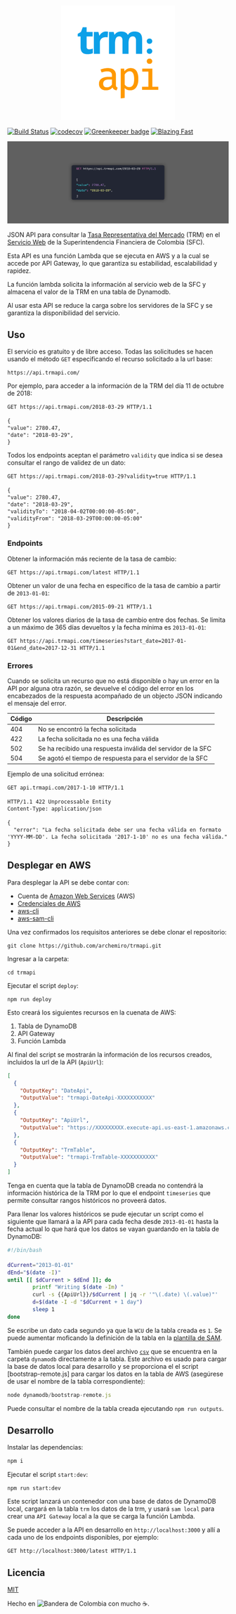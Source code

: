 <p align="center">
    
<img alt="trmapi" src="./assets/trmapi-logo.png">

<a href="https://travis-ci.com/archemiro/trmapi"><img alt="Build Status" src="https://travis-ci.com/archemiro/trmapi.svg?branch=master"></a>
<a href="https://codecov.io/gh/archemiro/trmapi"><img alt="codecov" src="https://codecov.io/gh/archemiro/trmapi/branch/master/graph/badge.svg"></a>
<a href="https://greenkeeper.io/"><img alt="Greenkeeper badge" src="https://badges.greenkeeper.io/archemiro/trmapi.svg"></a>
<a href="https://twitter.com/acdlite/status/974390255393505280"><img alt="Blazing Fast" src="https://img.shields.io/badge/speed-blazing%20%F0%9F%94%A5-brightgreen.svg?style=flat-square"></a>
<a href=""><img alt="" src=""></a>

<img alt="Ejemplo TRMAPI" src="./assets/trmapi.png">

</p>

JSON API para consultar la [Tasa Representativa del Mercado](http://www.banrep.gov.co/es/tasa-cambio-del-peso-colombiano-trm) (TRM) en el [Servicio Web](https://www.superfinanciera.gov.co/inicio/60819) de la Superintendencia Financiera de Colombia (SFC).

Esta API es una función Lambda que se ejecuta en AWS y a la cual se accede por API Gateway, lo que garantiza su estabilidad, escalabilidad y rapidez.

La función lambda solicita la información al servicio web de la SFC y almacena el valor de la TRM en una tabla de Dynamodb.

Al usar esta API se reduce la carga sobre los servidores de la SFC y se garantiza la disponibilidad del servicio.

## Uso

El servicio es gratuito y de libre acceso. Todas las solicitudes se hacen usando el método `GET` especificando el recurso solicitado a la url base:

    https://api.trmapi.com/

Por ejemplo, para acceder a la información de la TRM del día 11 de octubre de 2018:

```http
GET https://api.trmapi.com/2018-03-29 HTTP/1.1

{
"value": 2780.47,
"date": "2018-03-29",
}
```

Todos los endpoints aceptan el parámetro `validity` que indica si se desea consultar el rango de validez de un dato:

```http
GET https://api.trmapi.com/2018-03-29?validity=true HTTP/1.1

{
"value": 2780.47,
"date": "2018-03-29",
"validityTo": "2018-04-02T00:00:00-05:00",
"validityFrom": "2018-03-29T00:00:00-05:00"
}
```

### Endpoints

Obtener la información más reciente de la tasa de cambio:

```http
GET https://api.trmapi.com/latest HTTP/1.1
```

Obtener un valor de una fecha en específico de la tasa de cambio a partir de `2013-01-01`:

```http
GET https://api.trmapi.com/2015-09-21 HTTP/1.1
```

Obtener los valores diarios de la tasa de cambio entre dos fechas. Se limita a un máximo de 365 días devueltos y la fecha mínima es `2013-01-01`:

```http
GET https://api.trmapi.com/timeseries?start_date=2017-01-01&end_date=2017-12-31 HTTP/1.1
```

### Errores

Cuando se solicita un recurso que no está disponible o hay un error en la API por alguna otra razón, se devuelve el código del error en los encabezados de la respuesta acompañado de un objecto JSON indicando el mensaje del error.

| Código | Descripción                                                  |
| ------ | ------------------------------------------------------------ |
| 404    | No se encontró la fecha solicitada                           |
| 422    | La fecha solicitada no es una fecha válida                   |
| 502    | Se ha recibido una respuesta inválida del servidor de la SFC |
| 504    | Se agotó el tiempo de respuesta para el servidor de la SFC   |

Ejemplo de una solicitud errónea:

```http
GET api.trmapi.com/2017-1-10 HTTP/1.1

HTTP/1.1 422 Unprocessable Entity
Content-Type: application/json

{
  "error": "La fecha solicitada debe ser una fecha válida en formato 'YYYY-MM-DD'. La fecha solicitada '2017-1-10' no es una fecha válida."
}
```

## Desplegar en AWS

Para desplegar la API se debe contar con:

- Cuenta de [Amazon Web Services](https://aws.amazon.com/es/) (AWS)
- [Credenciales de AWS](https://docs.aws.amazon.com/es_es/cli/latest/userguide/cli-config-files.html)
- [aws-cli](https://docs.aws.amazon.com/es_es/cli/latest/userguide/installing.html)
- [aws-sam-cli](https://docs.aws.amazon.com/es_es/lambda/latest/dg/sam-cli-requirements.html)

Una vez confirmados los requisitos anteriores se debe clonar el repositorio:

```shell
git clone https://github.com/archemiro/trmapi.git
```

Ingresar a la carpeta:

```shell
cd trmapi
```

Ejecutar el script `deploy`:

```shell
npm run deploy
```

Esto creará los siguientes recursos en la cuenata de AWS:

1. Tabla de DynamoDB
2. API Gateway
3. Función Lambda

Al final del script se mostrarán la información de los recursos creados, incluidos la url de la API (`ApiUrl`):

```json
[
  {
    "OutputKey": "DateApi",
    "OutputValue": "trmapi-DateApi-XXXXXXXXXXX"
  },
  {
    "OutputKey": "ApiUrl",
    "OutputValue": "https://XXXXXXXXX.execute-api.us-east-1.amazonaws.com/Prod/latest"
  },
  {
    "OutputKey": "TrmTable",
    "OutputValue": "trmapi-TrmTable-XXXXXXXXXXX"
  }
]
```

Tenga en cuenta que la tabla de DynamoDB creada no contendrá la información histórica de la TRM por lo que el endpoint `timeseries` que permite consultar rangos históricos no proveerá datos.

Para llenar los valores históricos se pude ejecutar un script como el siguiente que llamará a la API para cada fecha desde `2013-01-01` hasta la fecha actual lo que hará que los datos se vayan guardando en la tabla de DynamoDB:

```bash
#!/bin/bash

dCurrent="2013-01-01"
dEnd="$(date -I)"
until [[ $dCurrent > $dEnd ]]; do
        printf "Writing $(date -Im) "
        curl -s {{ApiUrl}}/$dCurrent | jq -r '"\(.date) \(.value)"'
        d=$(date -I -d "$dCurrent + 1 day")
        sleep 1
done
```

Se escribe un dato cada segundo ya que la `WCU` de la tabla creada es `1`. Se puede aumentar moficando la definición de la tabla en la [plantilla de SAM](template.yaml).

También puede cargar los datos deel archivo [`csv`](dynamodb/data.csv) que se encuentra en la carpeta `dynamodb` directamente a la tabla. Este archivo es usado para cargar la base de datos local para desarrollo y se proporciona el el script [bootstrap-remote.js] para cargar los datos en la tabla de AWS (asegúrese de usar el nombre de la tabla correspondiente):

```js
node dynamodb/bootstrap-remote.js
```

Puede consultar el nombre de la tabla creada ejecutando `npm run outputs`.

## Desarrollo

Instalar las dependencias:

```sh
npm i
```

Ejecutar el script `start:dev`:

```shell
npm run start:dev
```

Este script lanzará un contenedor con una base de datos de DynamoDB local, cargará en la tabla `trm` los datos de la trm, y usará `sam local` para crear una `API Gateway` local a la que se carga la función Lambda.

Se puede acceder a la API en desarrollo en `http://localhost:3000` y allí a cada uno de los endpoints disponibles, por ejemplo:

```http
GET http://localhost:3000/latest HTTP/1.1
```

## Licencia

[MIT](LICENSE)

Hecho en ![Bandera de Colombia](https://upload.wikimedia.org/wikipedia/commons/thumb/2/21/Flag_of_Colombia.svg/16px-Flag_of_Colombia.svg.png) con mucho ☕.
